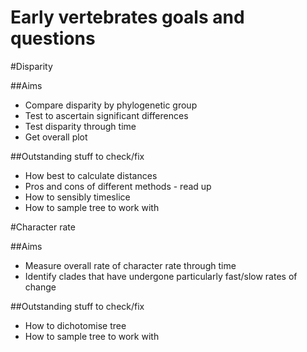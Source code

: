 Early vertebrates goals and questions
================

#Disparity

##Aims
* Compare disparity by phylogenetic group
* Test to ascertain significant differences
* Test disparity through time
* Get overall plot

##Outstanding stuff to check/fix
* How best to calculate distances
* Pros and cons of different methods - read up
* How to sensibly timeslice
* How to sample tree to work with

#Character rate

##Aims
* Measure overall rate of character rate through time
* Identify clades that have undergone particularly fast/slow rates of change

##Outstanding stuff to check/fix
* How to dichotomise tree
* How to sample tree to work with